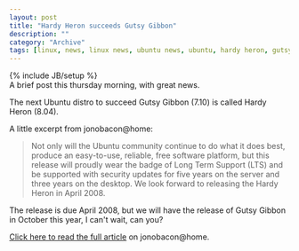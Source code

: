 ```yaml
--- 
layout: post 
title: "Hardy Heron succeeds Gutsy Gibbon"
description: ""
category: "Archive"
tags: [linux, news, linux news, ubuntu news, ubuntu, hardy heron, gutsy gibbon]
---
```

{% include JB/setup %}  
A brief post this thursday morning, with great news.

The next Ubuntu distro to succeed Gutsy Gibbon (7.10) is called Hardy Heron (8.04).

A little excerpt from jonobacon@home:

>Not only will the Ubuntu community continue to do what it does best, produce an easy-to-use, reliable, free software platform, but this release will proudly wear the badge of Long Term Support (LTS) and be supported with security updates for five years on the server and three years on the desktop. We look forward to releasing the Hardy Heron in April 2008.

The release is due April 2008, but we will have the release of Gutsy Gibbon in October this year, I can't wait, can you?

<a href="http://www.jonobacon.org/?p=1017">Click here to read the full article</a> on jonobacon@home.

